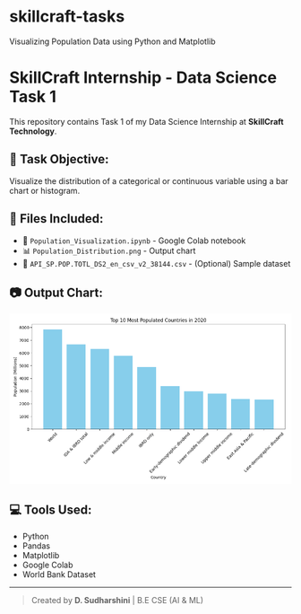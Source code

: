 # skillcraft-tasks
 Visualizing Population Data using Python and Matplotlib
# SkillCraft Internship - Data Science Task 1

This repository contains Task 1 of my Data Science Internship at **SkillCraft Technology**.

## 📌 Task Objective:
Visualize the distribution of a categorical or continuous variable using a bar chart or histogram.

## 📁 Files Included:
- 📓 `Population_Visualization.ipynb` - Google Colab notebook
- 📊 `Population_Distribution.png` - Output chart
- 📄 `API_SP.POP.TOTL_DS2_en_csv_v2_38144.csv` - (Optional) Sample dataset

## 📷 Output Chart:
![Chart](Population_Distribution.png)

## 💻 Tools Used:
- Python
- Pandas
- Matplotlib
- Google Colab
- World Bank Dataset

---

> Created by **D. Sudharshini** | B.E CSE (AI & ML)
